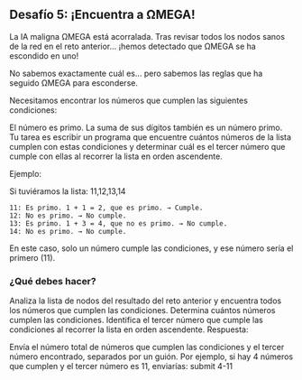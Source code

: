 ## Desafío 5: ¡Encuentra a ΩMEGA!

La IA maligna ΩMEGA está acorralada. Tras revisar todos los nodos sanos de la red en el reto anterior... ¡hemos detectado que ΩMEGA se ha escondido en uno!

No sabemos exactamente cuál es... pero sabemos las reglas que ha seguido ΩMEGA para esconderse.

Necesitamos encontrar los números que cumplen las siguientes condiciones:

El número es primo.
La suma de sus dígitos también es un número primo.
Tu tarea es escribir un programa que encuentre cuántos números de la lista cumplen con estas condiciones y determinar cuál es el tercer número que cumple con ellas al recorrer la lista en orden ascendente.

Ejemplo:

Si tuviéramos la lista: 11,12,13,14

```
11: Es primo. 1 + 1 = 2, que es primo. → Cumple.
12: No es primo. → No cumple.
13: Es primo. 1 + 3 = 4, que no es primo. → No cumple.
14: No es primo. → No cumple.
```

En este caso, solo un número cumple las condiciones, y ese número sería el primero (11).

### ¿Qué debes hacer?

Analiza la lista de nodos del resultado del reto anterior y encuentra todos los números que cumplen las condiciones.
Determina cuántos números cumplen las condiciones.
Identifica el tercer número que cumple las condiciones al recorrer la lista en orden ascendente.
Respuesta:

Envía el número total de números que cumplen las condiciones y el tercer número encontrado, separados por un guión. Por ejemplo, si hay 4 números que cumplen y el tercer número es 11, enviarías: submit 4-11
